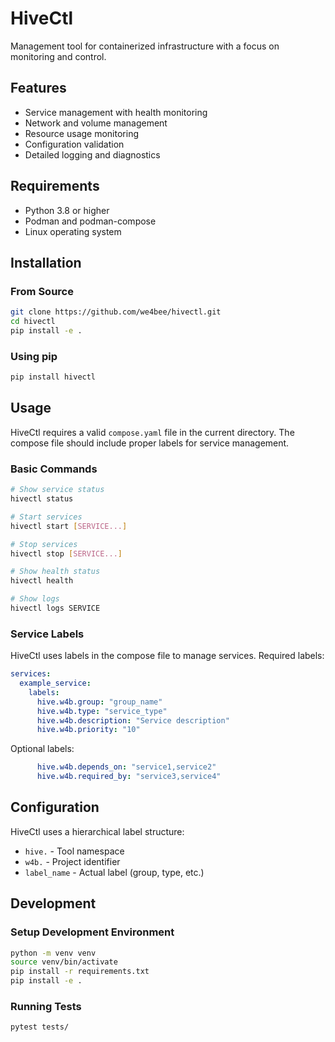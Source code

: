 # HiveCtl

Management tool for containerized infrastructure with a focus on monitoring and control.

## Features

- Service management with health monitoring
- Network and volume management
- Resource usage monitoring
- Configuration validation
- Detailed logging and diagnostics

## Requirements

- Python 3.8 or higher
- Podman and podman-compose
- Linux operating system

## Installation

### From Source
```bash
git clone https://github.com/we4bee/hivectl.git
cd hivectl
pip install -e .
```

### Using pip
```bash
pip install hivectl
```

## Usage

HiveCtl requires a valid `compose.yaml` file in the current directory. The compose file should include proper labels for service management.

### Basic Commands

```bash
# Show service status
hivectl status

# Start services
hivectl start [SERVICE...]

# Stop services
hivectl stop [SERVICE...]

# Show health status
hivectl health

# Show logs
hivectl logs SERVICE
```

### Service Labels

HiveCtl uses labels in the compose file to manage services. Required labels:

```yaml
services:
  example_service:
    labels:
      hive.w4b.group: "group_name"
      hive.w4b.type: "service_type"
      hive.w4b.description: "Service description"
      hive.w4b.priority: "10"
```

Optional labels:
```yaml
      hive.w4b.depends_on: "service1,service2"
      hive.w4b.required_by: "service3,service4"
```

## Configuration

HiveCtl uses a hierarchical label structure:
- `hive.` - Tool namespace
- `w4b.` - Project identifier
- `label_name` - Actual label (group, type, etc.)

## Development

### Setup Development Environment
```bash
python -m venv venv
source venv/bin/activate
pip install -r requirements.txt
pip install -e .
```

### Running Tests
```bash
pytest tests/
```
